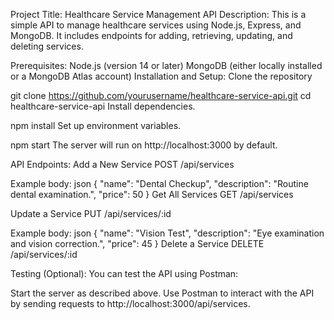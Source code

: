 Project Title: Healthcare Service Management API
Description:
This is a simple API to manage healthcare services using Node.js, Express, and MongoDB. It includes endpoints for adding, retrieving, updating, and deleting services.

Prerequisites:
Node.js (version 14 or later)
MongoDB (either locally installed or a MongoDB Atlas account)
Installation and Setup:
Clone the repository 

git clone https://github.com/yourusername/healthcare-service-api.git
cd healthcare-service-api
Install dependencies.

npm install
Set up environment variables.

npm start
The server will run on http://localhost:3000 by default.

API Endpoints:
Add a New Service
POST /api/services

Example body:
json
{
  "name": "Dental Checkup",
  "description": "Routine dental examination.",
  "price": 50
}
Get All Services
GET /api/services

Update a Service
PUT /api/services/:id

Example body:
json
{
  "name": "Vision Test",
  "description": "Eye examination and vision correction.",
  "price": 45
}
Delete a Service
DELETE /api/services/:id

Testing (Optional):
You can test the API using Postman:

Start the server as described above.
Use Postman to interact with the API by sending requests to http://localhost:3000/api/services.
